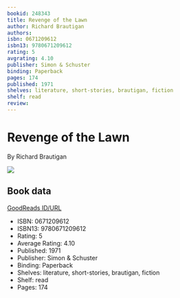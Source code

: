 ```yaml
---
bookid: 248343
title: Revenge of the Lawn
author: Richard Brautigan
authors: 
isbn: 0671209612
isbn13: 9780671209612
rating: 5
avgrating: 4.10
publisher: Simon & Schuster
binding: Paperback
pages: 174
published: 1971
shelves: literature, short-stories, brautigan, fiction
shelf: read
review: 
---
```


# Revenge of the Lawn

By Richard Brautigan

![](https://i.gr-assets.com/images/S/compressed.photo.goodreads.com/books/1387669115l/248343.jpg)

## Book data

[GoodReads ID/URL](https://www.goodreads.com/book/show/248343)

- ISBN: 0671209612
- ISBN13: 9780671209612
- Rating: 5
- Average Rating: 4.10
- Published: 1971
- Publisher: Simon & Schuster
- Binding: Paperback
- Shelves: literature, short-stories, brautigan, fiction
- Shelf: read
- Pages: 174

